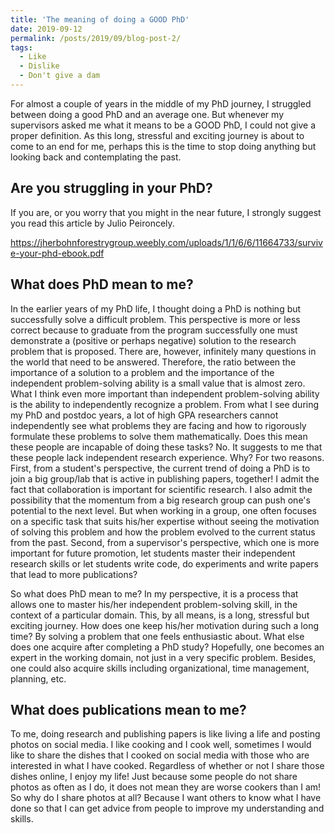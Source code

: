 ```yaml
---
title: 'The meaning of doing a GOOD PhD'
date: 2019-09-12
permalink: /posts/2019/09/blog-post-2/
tags:
  - Like
  - Dislike
  - Don't give a dam
---
```


For almost a couple of years in the middle of my PhD journey, I struggled between doing a good PhD and an average one. But whenever my supervisors asked me what it means to be a GOOD PhD, I could not give a proper definition. As this long, stressful and exciting journey is about to come to an end for me, perhaps this is the time to stop doing anything but looking back and contemplating the past.

Are you struggling in your PhD?
------

If you are, or you worry that you might in the near future, I strongly suggest you read this article by Julio Peironcely.

https://jherbohnforestrygroup.weebly.com/uploads/1/1/6/6/11664733/survive-your-phd-ebook.pdf


What does PhD mean to me? 
------

In the earlier years of my PhD life, I thought doing a PhD is nothing but successfully solve a difficult problem. This perspective is more or less correct because to graduate from the program successfully one must demonstrate a (positive or perhaps negative) solution to the research problem that is proposed. There are, however, infinitely many questions in the world that need to be answered. Therefore, the ratio between the importance of a solution to a problem and the importance of the independent problem-solving ability is a small value that is almost zero. What I think even more important than independent problem-solving ability is the ability to independently recognize a problem. From what I see during my PhD and postdoc years, a lot of high GPA researchers cannot independently see what problems they are facing and how to rigorously formulate these problems to solve them mathematically. Does this mean these people are incapable of doing these tasks? No. It suggests to me that these people lack independent research experience. Why? For two reasons. First, from a student's perspective, the current trend of doing a PhD is to join a big group/lab that is active in publishing papers, together! I admit the fact that collaboration is important for scientific research. I also admit the possibility that the momentum from a big research group can push one's potential to the next level. But when working in a group, one often focuses on a specific task that suits his/her expertise without seeing the motivation of solving this problem and how the problem evolved to the current status from the past. Second, from a supervisor's perspective, which one is more important for future promotion, let students master their independent research skills or let students write code, do experiments and write papers that lead to more publications?

So what does PhD mean to me? In my perspective, it is a process that allows one to master his/her independent problem-solving skill, in the context of a particular domain. This, by all means, is a long, stressful but exciting journey. How does one keep his/her motivation during such a long time? By solving a problem that one feels enthusiastic about. What else does one acquire after completing a PhD study? Hopefully, one becomes an expert in the working domain, not just in a very specific problem. Besides, one could also acquire skills including organizational, time management, planning, etc.

What does publications mean to me? 
------

To me, doing research and publishing papers is like living a life and posting photos on social media. I like cooking and I cook well, sometimes I would like to share the dishes that I cooked on social media with those who are interested in what I have cooked. Regardless of whether or not I share those dishes online, I enjoy my life! Just because some people do not share photos as often as I do, it does not mean they are worse cookers than I am! So why do I share photos at all? Because I want others to know what I have done so that I can get advice from people to improve my understanding and skills. 





